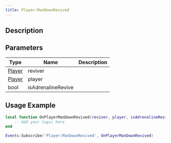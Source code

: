 ```yaml
---
title: Player:ManDownRevived
---
```

## Description

## Parameters

| Type                                  | Name               | Description |
| ------------------------------------- | ------------------ | ----------- |
| [Player](/vext/ref/server/class/player) | reviver            |             |
| [Player](/vext/ref/server/class/player) | player             |             |
| bool                                  | isAdrenalineRevive |             |

## Usage Example

``` lua
local function OnPlayerManDownRevived(reviver, player, isAdrenalineRevive)
    -- Add your logic here
end

Events:Subscribe('Player:ManDownRevived', OnPlayerManDownRevived)
```

